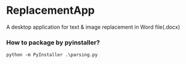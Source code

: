 # ReplacementApp
A desktop application for text &amp; image replacement in Word file(.docx)

### How to package by pyinstaller?
```
python -m PyInstaller .\parsing.py
```
